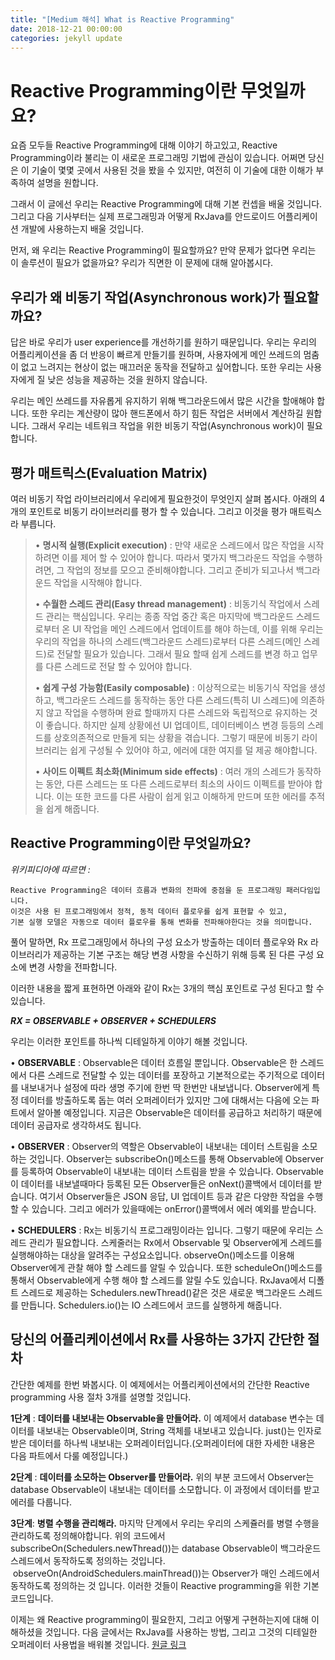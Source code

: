 ```yaml
---
title: "[Medium 해석] What is Reactive Programming"
date: 2018-12-21 00:00:00
categories: jekyll update
---
```


# Reactive Programming이란 무엇일까요?

요즘 모두들 Reactive Programming에 대해 이야기 하고있고,  Reactive Programming이라 불리는 이 새로운 프로그래밍 기법에 관심이 있습니다. 어쩌면 당신은 이 기술이 몇몇 곳에서 사용된 것을 봤을 수 있지만, 여전히 이 기술에 대한 이해가 부족하여 설명을 원합니다.

그래서 이 글에선 우리는 Reactive Programming에 대해 기본 컨셉을 배울 것입니다. 그리고 다음 기사부터는 실제 프로그래밍과 어떻게 RxJava를 안드로이드 어플리케이션 개발에 사용하는지 배울 것입니다.

먼저, 왜 우리는 Reactive Programming이 필요할까요? 만약 문제가 없다면 우리는 이 솔루션이 필요가 없을까요? 우리가 직면한 이 문제에 대해 알아봅시다. 



## 우리가 왜 비동기 작업(Asynchronous work)가 필요할까요?

답은 바로 우리가 user experience를 개선하기를 원하기 때문입니다. 우리는 우리의 어플리케이션을 좀 더 반응이 빠르게 만들기를 원하며, 사용자에게 메인 쓰레드의 멈춤이 없고 느려지는 현상이 없는 매끄러운 동작을 전달하고 싶어합니다. 또한 우리는 사용자에게 질 낮은 성능을 제공하는 것을 원하지 않습니다.

우리는 메인 쓰레드를 자유롭게 유지하기 위해 백그라운드에서 많은 시간을 할애해야 합니다.  또한 우리는 계산량이 많아 핸드폰에서 하기 힘든 작업은 서버에서 계산하길 원합니다. 그래서 우리는 네트워크 작업을 위한 비동기 작업(Asynchronous work)이 필요합니다.



## 평가 매트릭스(Evaluation Matrix)

여러 비동기 작업 라이브러리에서 우리에게 필요한것이 무엇인지 살펴 봅시다. 아래의 4개의 포인트로 비동기 라이브러리를 평가 할 수 있습니다. 그리고 이것을 평가 매트릭스라 부릅니다.

>• __명시적 실행(Explicit execution)__ : 만약 새로운 스레드에서 많은 작업을 시작하려면 이를 제어 할 수 있어야 합니다. 따라서 몇가지 백그라운드 작업을 수행하려면, 그 작업의 정보를 모으고 준비해야합니다. 그리고 준비가 되고나서 백그라운드 작업을 시작해야 합니다. 
>
>• __수월한 스레드 관리(Easy thread management)__ : 비동기식 작업에서 스레드 관리는 핵심입니다. 우리는 종종 작업 중간 혹은 마지막에 백그라운드 스레드로부터 온 UI 작업을 메인 스레드에서 업데이트를 해야 하는데, 이를 위해 우리는 우리의 작업을 하나의 스레드(백그라운드 스레드)로부터 다른 스레드(메인 스레드)로 전달할 필요가 있습니다. 그래서 필요 할때 쉽게 스레드를 변경 하고 업무를 다른 스레드로 전달 할 수 있어야 합니다.
>
>• __쉽게 구성 가능함(Easily composable)__ : 이상적으로는 비동기식 작업을 생성 하고, 백그라운드 스레드를 동작하는 동안 다른 스레드(특히 UI 스레드)에 의존하지 않고 작업을 수행하며 완료 할때까지 다른 스레드와 독립적으로 유지하는 것이 좋습니다. 하지만 실제 상황에선 UI 업데이트, 데이터베이스 변경 등등의 스레드를 상호의존적으로 만들게 되는 상황을 겪습니다. 그렇기 때문에 비동기 라이브러리는 쉽게 구성될 수 있어야 하고, 에러에 대한 여지를 덜 제공 해야합니다.
>
>• __사이드 이펙트 최소화(Minimum side effects)__ : 여러 개의 스레드가 동작하는 동안, 다른 스레드는 또 다른 스레드로부터 최소의 사이드 이펙트를 받아야 합니다. 이는 또한 코드를 다른 사람이 쉽게 읽고 이해하게 만드며 또한 에러를 추적을 쉽게 해줍니다.

## Reactive Programming이란 무엇일까요?
*위키피디아에 따르면 :*
```
Reactive Programming은 데이터 흐름과 변화의 전파에 중점을 둔 프로그래밍 패러다임입니다.
이것은 사용 된 프로그래밍에서 정적, 동적 데이터 플로우를 쉽게 표현할 수 있고, 
기본 실행 모델은 자동으로 데이터 플로우를 통해 변화를 전파해야한다는 것을 의미합니다. 
```

풀어 말하면, Rx 프로그래밍에서 하나의 구성 요소가 방출하는 데이터 플로우와 Rx 라이브러리가 제공하는 기본 구조는 해당 변경 사항을 수신하기 위해 등록 된 다른 구성 요소에 변경 사항을 전파합니다.

이러한 내용을 짧게 표현하면 아래와 같이 Rx는 3개의 핵심 포인트로 구성 된다고 할 수 있습니다.

__*RX = OBSERVABLE + OBSERVER + SCHEDULERS*__

우리는 이러한 포인트를 하나씩 디테일하게 이야기 해볼 것입니다.

• __OBSERVABLE__ : Observable은 데이터 흐름일 뿐입니다. Observable은 한 스레드에서 다른 스레드로 전달할 수 있는 데이터를 포장하고 기본적으로는 주기적으로 데이터를 내보내거나 설정에 따라 생명 주기에 한번 딱 한번만 내보냅니다. Observer에게 특정 데이터를 방출하도록 돕는 여러 오퍼레이터가 있지만 그에 대해서는 다음에 오는 파트에서 알아볼 예정입니다. 지금은 Observable은 데이터를 공급하고 처리하기 때문에 데이터 공급자로 생각하셔도 됩니다.

• __OBSERVER__ : Observer의 역할은 Observable이 내보내는 데이터 스트림을 소모하는 것입니다. Observer는 subscribeOn()메소드를 통해 Observable에 Observer를 등록하여 Observable이 내보내는 데이터 스트림을 받을 수 있습니다. Observable이 데이터를 내보낼때마다 등록된 모든 Observer들은 onNext()콜백에서 데이터를 받습니다. 여기서 Observer들은 JSON 응답, UI 업데이트 등과 같은 다양한 작업을 수행할 수 있습니다. 그리고 에러가 있을때에는 onError()콜백에서 에러 예외를 받습니다.

• __SCHEDULERS__ : Rx는 비동기식 프로그래밍이라는 입니다. 그렇기 때문에 우리는 스레드 관리가 필요합니다. 스케줄러는 Rx에서 Observable 및 Observer에게 스레드를 실행해야하는 대상을 알려주는 구성요소입니다. observeOn()메소드를 이용해 Observer에게 관찰 해야 할 스레드를 알릴 수 있습니다. 또한 scheduleOn()메소드를 통해서 Observable에게 수행 해야 할 스레드를 알릴 수도 있습니다. RxJava에서 디폴트 스레드로 제공하는 Schedulers.newThread()같은 것은 새로운 백그라운드 스레드를 만듭니다.  Schedulers.io()는 IO 스레드에서 코드를 실행하게 해줍니다.

## 당신의 어플리케이션에서 Rx를 사용하는 3가지 간단한 절차

간단한 예제를 한번 봐봅시다. 이 예제에서는 어플리케이션에서의 간단한 Reactive programming 사용 절차 3개를 설명할 것입니다. 

__1단계__ : __데이터를 내보내는 Observable을 만들어라.__
이 예제에서 database 변수는 데이터를 내보내는 Observable이며, String 객체를 내보내고 있습니다. just()는 인자로 받은 데이터를 하나씩 내보내는 오퍼레이터입니다.(오퍼레이터에 대한 자세한 내용은 다음 파트에서 다룰 예정입니다.)

__2단계__ : __데이터를 소모하는 Observer를 만들어라.__
위의 부분 코드에서 Observer는 database Observable이 내보내는 데이터를 소모합니다. 이 과정에서 데이터를 받고 에러를 다룹니다.

__3단계__: __병렬 수행을 관리해라.__
마지막 단계에서 우리는 우리의 스케쥴러를 병렬 수행을 관리하도록 정의해야합니다. 
위의 코드에서 subscribeOn(Schedulers.newThread())는 database Observable이 백그라운드 스레드에서 동작하도록 정의하는 것입니다. 
 observeOn(AndroidSchedulers.mainThread())는 Observer가 매인 스레드에서 동작하도록 정의하는 것 입니다. 이러한 것들이 Reactive programming을 위한 기본 코드입니다.
 
이제는 왜 Reactive programming이 필요한지, 그리고 어떻게 구현하는지에 대해 이해하셨을 것입니다. 다음 글에서는 RxJava를 사용하는 방법, 그리고 그것의 디테일한 오퍼레이터 사용법을 배워볼 것입니다.
[원글 링크][origin-article]


[origin-article]: https://medium.com/@kevalpatel2106/what-is-reactive-programming-da37c1611382

